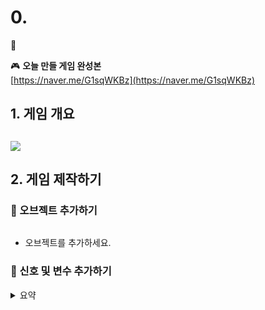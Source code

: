 # 0.

🚩

🎮 **오늘 만들 게임 완성본**\
[https://naver.me/G1sqWKBz](https://naver.me/G1sqWKBz)

## 1. 게임 개요

## ![](../\[S02]%20%EC%97%94%ED%8A%B8%EB%A6%AC%20%ED%94%84%EB%A1%9C%EC%A0%9D%ED%8A%B8/img/05_%EC%95%84%EA%B8%B0%EC%83%88%EB%A5%BC%EC%A7%80%EC%BC%9C%EB%9D%BC/5_13.png)

## 2. 게임 제작하기

### 🧩 오브젝트 추가하기

> <img src="../[S02]%20%EC%97%94%ED%8A%B8%EB%A6%AC%20%ED%94%84%EB%A1%9C%EC%A0%9D%ED%8A%B8/img/05_%EC%95%84%EA%B8%B0%EC%83%88%EB%A5%BC%EC%A7%80%EC%BC%9C%EB%9D%BC/5_14.png" alt="" data-size="original">

* 오브젝트를 추가하세요.

### 🧩 신호 및 변수 추가하기

<details>

<summary>요약</summary>



</details>

